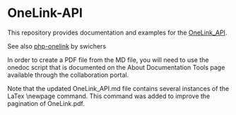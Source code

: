 # OneLink-API

This repository provides documentation and examples for the [OneLink_API](https://github.com/TransPerfect-Translations/OneLink-API/blob/master/OneLink_API.md).


See also [php-onelink](https://github.com/swichers/php-onelink) by swichers

In order to create a PDF file from the MD file, you will need to use the onedoc script that is documented on the
About Documentation Tools page available through the collaboration portal. 

Note that the updated OneLink_API.md file contains several instances of the LaTex \newpage command. This command was added to 
improve the pagination of OneLink.pdf.
